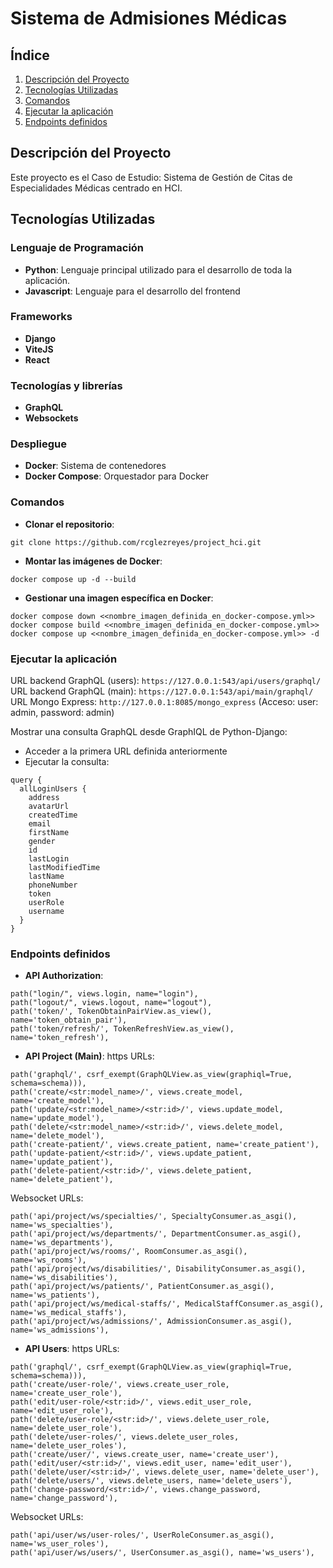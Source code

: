 # Sistema de Admisiones Médicas

## Índice
1. [Descripción del Proyecto](#descripción-del-proyecto)
2. [Tecnologías Utilizadas](#tecnologías-utilizadas)
3. [Comandos](#comandos)
4. [Ejecutar la aplicación](#ejecutar-la-aplicación)
5. [Endpoints definidos](#endpoints-definidos)


## Descripción del Proyecto

Este proyecto es el Caso de Estudio: Sistema de Gestión de Citas de Especialidades Médicas centrado en HCI.


## Tecnologías Utilizadas

### Lenguaje de Programación
- **Python**: Lenguaje principal utilizado para el desarrollo de toda la aplicación.
- **Javascript**: Lenguaje para el desarrollo del frontend

### Frameworks
- **Django**
- **ViteJS**
- **React**

### Tecnologías y librerías
- **GraphQL**
- **Websockets**

### Despliegue
- **Docker**: Sistema de contenedores
- **Docker Compose**: Orquestador para Docker

### Comandos
- **Clonar el repositorio**: 
```
git clone https://github.com/rcglezreyes/project_hci.git
```
- **Montar las imágenes de Docker**: 
```
docker compose up -d --build
```

- **Gestionar una imagen específica en Docker**: 
```
docker compose down <<nombre_imagen_definida_en_docker-compose.yml>>
docker compose build <<nombre_imagen_definida_en_docker-compose.yml>>
docker compose up <<nombre_imagen_definida_en_docker-compose.yml>> -d
```

### Ejecutar la aplicación
URL backend GraphQL (users): ```https://127.0.0.1:543/api/users/graphql/```
URL backend GraphQL (main): ```https://127.0.0.1:543/api/main/graphql/```
URL Mongo Express: ```http://127.0.0.1:8085/mongo_express``` (Acceso: user: admin, password: admin)

Mostrar una consulta GraphQL desde GraphIQL de Python-Django:
- Acceder a la primera URL definida anteriormente
- Ejecutar la consulta:
```
query {
  allLoginUsers {
    address
    avatarUrl
    createdTime
    email
    firstName
    gender
    id
    lastLogin
    lastModifiedTime
    lastName
    phoneNumber
    token
    userRole
    username
  }
}
```

### Endpoints definidos
- **API Authorization**:
```
path("login/", views.login, name="login"),
path("logout/", views.logout, name="logout"),
path('token/', TokenObtainPairView.as_view(), name='token_obtain_pair'),
path('token/refresh/', TokenRefreshView.as_view(), name='token_refresh'),
```
- **API Project (Main)**:
https URLs:
```
path('graphql/', csrf_exempt(GraphQLView.as_view(graphiql=True, schema=schema))),
path('create/<str:model_name>/', views.create_model, name='create_model'),
path('update/<str:model_name>/<str:id>/', views.update_model, name='update_model'),
path('delete/<str:model_name>/<str:id>/', views.delete_model, name='delete_model'),
path('create-patient/', views.create_patient, name='create_patient'),
path('update-patient/<str:id>/', views.update_patient, name='update_patient'),
path('delete-patient/<str:id>/', views.delete_patient, name='delete_patient'),
```
Websocket URLs:
```
path('api/project/ws/specialties/', SpecialtyConsumer.as_asgi(), name='ws_specialties'),
path('api/project/ws/departments/', DepartmentConsumer.as_asgi(), name='ws_departments'),
path('api/project/ws/rooms/', RoomConsumer.as_asgi(), name='ws_rooms'),
path('api/project/ws/disabilities/', DisabilityConsumer.as_asgi(), name='ws_disabilities'),
path('api/project/ws/patients/', PatientConsumer.as_asgi(), name='ws_patients'),
path('api/project/ws/medical-staffs/', MedicalStaffConsumer.as_asgi(), name='ws_medical_staffs'),
path('api/project/ws/admissions/', AdmissionConsumer.as_asgi(), name='ws_admissions'),
```

- **API Users**:
https URLs:
```
path('graphql/', csrf_exempt(GraphQLView.as_view(graphiql=True, schema=schema))),
path('create/user-role/', views.create_user_role, name='create_user_role'),
path('edit/user-role/<str:id>/', views.edit_user_role, name='edit_user_role'),
path('delete/user-role/<str:id>/', views.delete_user_role, name='delete_user_role'),
path('delete/user-roles/', views.delete_user_roles, name='delete_user_roles'),
path('create/user/', views.create_user, name='create_user'),
path('edit/user/<str:id>/', views.edit_user, name='edit_user'),
path('delete/user/<str:id>/', views.delete_user, name='delete_user'),
path('delete/users/', views.delete_users, name='delete_users'),
path('change-password/<str:id>/', views.change_password, name='change_password'),
```
Websocket URLs:
```
path('api/user/ws/user-roles/', UserRoleConsumer.as_asgi(), name='ws_user_roles'),
path('api/user/ws/users/', UserConsumer.as_asgi(), name='ws_users'),
```
